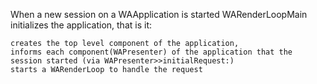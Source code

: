 When a new session on a WAApplication is started WARenderLoopMain initializes the application, that is it:
 
	creates the top level component of the application, 
	informs each component(WAPresenter) of the application that the session started (via WAPresenter>>initialRequest:)
	starts a WARenderLoop to handle the request
